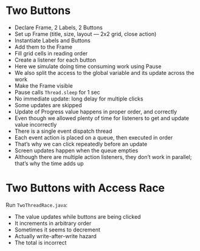 # Two Buttons
* Declare Frame, 2 Labels, 2 Buttons
* Set up Frame (title, size, layout — 2x2 grid, close action)
* Instantiate Labels and Buttons
* Add them to the Frame
* Fill grid cells in reading order
* Create a listener for each button
* Here we simulate doing time consuming work using Pause
* We also split the access to the global variable and its update across the work
* Make the Frame visible
* Pause calls `Thread.sleep` for 1 sec
* No immediate update: long delay for multiple clicks
* Some updates are skipped
* Update of Progress value happens in proper order, and correctly
* Even though we allowed plenty of time for listeners to get and update value incorrectly
* There is a single event dispatch thread
* Each event action is placed on a queue, then executed in order
*  That’s why we can click repeatedly before an update
* Screen updates happen when the queue empties
* Although there are multiple action listeners, they don’t work in parallel; that’s why the time adds up

# Two Buttons with Access Race
Run `TwoThreadRace.java`:
* The value updates while buttons are being clicked
* It increments in arbitrary order
* Sometimes it seems to decrement
* Actually write-after-write hazard
* The total is incorrect